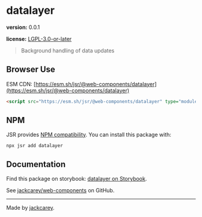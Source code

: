 # datalayer

**version:** 0.0.1

**license:** [LGPL-3.0-or-later](https://www.tldrlegal.com/search?query=LGPL-3.0-or-later)

> Background handling of data updates

## Browser Use

ESM CDN: [https://esm.sh/jsr/@web-components/datalayer](https://esm.sh/jsr/@web-components/datalayer)

```html
<script src="https://esm.sh/jsr/@web-components/datalayer" type="module"></script>
```

## NPM

JSR provides [NPM compatibility](https://jsr.io/docs/npm-compatibility). You can install this package with:

```
npx jsr add datalayer
```

## Documentation

Find this package on storybook: [datalayer on Storybook](https://jackcarey.co.uk/web-components/storybook/?path=/docs/datalayer).

See [jackcarey/web-components](https://github.com/jackcarey/web-components) on GitHub.

---

Made by [jackcarey](https://jackcarey.co.uk).
